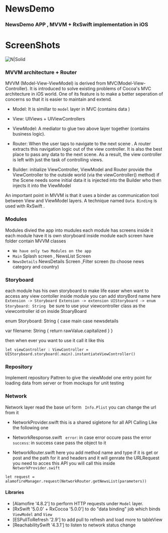 # NewsDemo

### NewsDemo  APP ,  MVVM  + RxSwift  implementation in iOS 
# ScreenShots

![N|Solid](https://github.com/AliAdam/NewsDemo/blob/master/screenShots/demo.gif?raw=true)


### MVVM architecture + Router
MVVM (Model-View-ViewModel) is derived from MVC(Model-View-Controller).
It is introduced to solve existing problems of Cocoa's MVC architecture in iOS world.
One of its feature is to make a better seperation of concerns so that it is easier to maintain and extend.

*  Model: It is simillar to `model` layer in MVC (contains data )

* View: UIViews + UIViewControllers 

* ViewModel: A mediator to glue two above layer together (contains  business logic).

* Router: When the user taps  to navigate to the next scene . A router extracts this navigation logic out of the view controller. It is also the best place to pass any data to the next scene. As a result, the view controller is left with just the task of controlling views.

* Builder: initialize ViewController, ViewModel and Router
provide the ViewController to the outside world (via the viewController() method)
if the Scene needs some initial data it is injected into the Builder who then injects it into the ViewModel


An important point in MVVM is that it uses a binder as communication tool between View and ViewModel layers.
A technique named `Data Binding` is used with RxSwift . 

### Modules  
Modules divied the app into  mudules each module has  screens inside it  
each module  have it is own  storyboard 
inside module each screen have folder contain MVVM classes 

* ```We have only two Modules on the app``` 
* ```Main```   Splash screen ,   NewsList Screen 
*  ```NewsDetails```  NewsDetails Screen ,Filter screen (to choose news category and country)

### Storyboard 
each module has his own storyboard to make life easer when want to access any view contoller inside module 
you can add storyBord name here 
```Extension -> Storyboard Extension -> extension UIStoryboard -> enum Storyboard: String ```
be sure to use your viewcontroller  class as the viewcontroller id on inside StoaryBoard 


enum Storyboard: String {
case main
case newsdetails

var filename: String {
return rawValue.capitalized
}
}


then  when ever you want to use it call it like this   
```
let viewController : ViewController = UIStoryboard.storyboard(.main).instantiateViewController()
```

### Repository
Implement repository  Pattren to give the viewModel one entry point for loading data from server or from mockups for unit testing 

### Network 
Network layer read the base url form  ``` Info.Plist```     you can change  the url from it 

* NetworkProvider.swift 
this is a shared sigletone for all API Calling  Like the following one 

* NetworkResponse.swift 
``` error```: in case error occure pass the error
``` success```: in success case pass the object to it

* NetworkRouter.swift 
here you add method name   and type if it is get or post  and the path for it  and headers  and it will  genrate the URLRequest  you need to acces this API 
you will call this inside ```NetworkProvider.swift``` 

```let request = alamofireManager.request(NetworkRouter.getNewsList(parameters))```

#### Libraries
* [Alamofire '4.8.2'] to perform HTTP requests under `Model` layer. 
* [RxSwift '5.0.0' + RxCocoa '5.0.0'] to do "data binding" job which binds `ViewModel` and `View`
* [ESPullToRefresh '2.9']  to add pull to refresh and load more to tableView
* [ReachabilitySwift  '4.3.1'] to listen to network status change 


